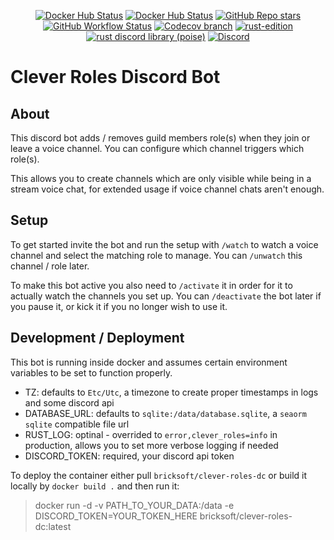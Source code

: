 <div align="center">
  <p>
    <a href="https://hub.docker.com/r/bricksoft/clever-roles-dc" target="_blank">
      <img alt="Docker Hub Status" src="https://img.shields.io/docker/pulls/bricksoft/clever-roles-dc?logo=docker&style=flat-square"></a>
    <a href="https://github.com/peanutbother/clever-roles/releases/latest" target="_blank">
      <img alt="Docker Hub Status" src="https://img.shields.io/github/v/release/bricksoft/clever-roles-dc?logo=github&style=flat-square"></a>
    <a href="https://github.com/peanutbother/clever-roles/stargazers" target="_blank"><img alt="GitHub Repo stars" src="https://img.shields.io/github/stars/peanutbother/clever-roles?logo=github&logoColor=white&style=flat-square"></a>
    <br />
    <a href="https://github.com/peanutbother/clever-roles/actions" target="_blank">
      <img alt="GitHub Workflow Status" src="https://img.shields.io/github/actions/workflow/status/peanutbother/clever-roles/test.yml?branch=main&label=Tests&logo=github&style=flat-square"></a>
    <a href="https://app.codecov.io/gh/peanutbother/clever-roles" target="_blank">
      <img alt="Codecov branch" src="https://img.shields.io/codecov/c/github/peanutbother/clever-roles/main?logo=codecov&logoColor=white&style=flat-square"></a>
    <a href="https://rust-lang.org/" target="_blank">
      <img alt="rust-edition" src="https://img.shields.io/badge/rust%20edition-2018-blue?logo=rust&style=flat-square"></a>
    <a href="https://docs.rs/poise/latest/poise/" target="_blank">
      <img alt="rust discord library (poise)" src="https://img.shields.io/crates/v/poise?label=poise&logo=discord&logoColor=white&style=flat-square"></a>
    <a href="https://discord.gg/HeaQ7wxDyj" target="_blank">
      <img alt="Discord" src="https://img.shields.io/discord/995301719711957072?logo=discord&logoColor=white&style=flat-square"></a>
  </p>
</div>

# Clever Roles Discord Bot

## About

This discord bot adds / removes guild members role(s) when they join or leave a voice channel.
You can configure which channel triggers which role(s).

This allows you to create channels which are only visible while being in a stream voice chat, for extended usage if voice channel chats aren't enough.

## Setup

To get started invite the bot and run the setup with `/watch` to watch a voice channel and select the matching role to manage.
You can `/unwatch` this channel / role later.

To make this bot active you also need to `/activate` it in order for it to actually watch the channels you set up.
You can `/deactivate` the bot later if you pause it, or kick it if you no longer wish to use it.

## Development / Deployment

This bot is running inside docker and assumes certain environment variables to be set to function properly.

- TZ: defaults to `Etc/Utc`, a timezone to create proper timestamps in logs and some discord api
- DATABASE_URL: defaults to `sqlite:/data/database.sqlite`, a `seaorm sqlite` compatible file url
- RUST_LOG: optinal - overrided to `error,clever_roles=info` in production, allows you to set more verbose logging if needed
- DISCORD_TOKEN: required, your discord api token

To deploy the container either pull `bricksoft/clever-roles-dc` or build it locally by `docker build .` and then run it:
> docker run -d -v PATH_TO_YOUR_DATA:/data -e DISCORD_TOKEN=YOUR_TOKEN_HERE bricksoft/clever-roles-dc:latest
